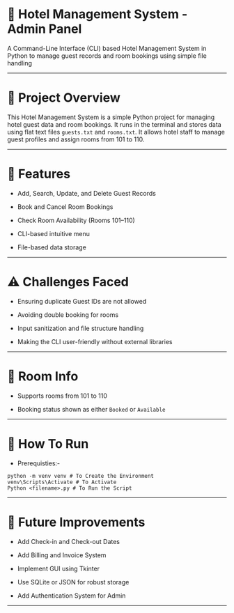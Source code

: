 # 🏨 Hotel Management System - Admin Panel
A Command-Line Interface (CLI) based Hotel Management System in Python to manage guest records and room bookings using simple file handling

---

# 📖 Project Overview
This Hotel Management System is a simple Python project for managing hotel guest data and room bookings. It runs in the terminal and stores data using flat text files `guests.txt` and `rooms.txt`. It allows hotel staff to manage guest profiles and assign rooms from 101 to 110.

---

# 🚀 Features

- Add, Search, Update, and Delete Guest Records

- Book and Cancel Room Bookings

- Check Room Availability (Rooms 101–110)

- CLI-based intuitive menu

- File-based data storage

---

# ⚠️ Challenges Faced

- Ensuring duplicate Guest IDs are not allowed

- Avoiding double booking for rooms

- Input sanitization and file structure handling

- Making the CLI user-friendly without external libraries

---

# 📌 Room Info

- Supports rooms from 101 to 110

- Booking status shown as either `Booked` or `Available`

---

# 📜 How To Run
- Prerequisties:-
```
python -m venv venv # To Create the Environment 
venv\Scripts\Activate # To Activate 
Python <filename>.py # To Run the Script
```

---

# 🌱 Future Improvements

- Add Check-in and Check-out Dates

- Add Billing and Invoice System

- Implement GUI using Tkinter

- Use SQLite or JSON for robust storage

- Add Authentication System for Admin

---
